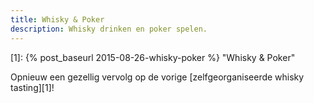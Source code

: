 ```yaml
---
title: Whisky & Poker
description: Whisky drinken en poker spelen.
---
```

[1]: {% post_baseurl 2015-08-26-whisky-poker %} "Whisky & Poker"

Opnieuw een gezellig vervolg op de vorige [zelfgeorganiseerde whisky tasting][1]!